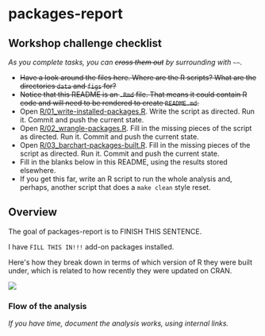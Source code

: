 
<!-- README.md is generated from README.Rmd. Please edit that file -->
packages-report
===============

Workshop challenge checklist
----------------------------

*As you complete tasks, you can ~~cross them out~~ by surrounding with `~~`.*

-   ~~Have a look around the files here. Where are the R scripts? What are the directories `data` and `figs` for?~~
-   ~~Notice that this README is an `.Rmd` file. That means it could contain R code and will need to be rendered to create `README.md`.~~
-   Open [R/01\_write-installed-packages.R](R/01_write-installed-packages.R). Write the script as directed. Run it. Commit and push the current state.
-   Open [R/02\_wrangle-packages.R](R/02_wrangle-packages.R). Fill in the missing pieces of the script as directed. Run it. Commit and push the current state.
-   Open [R/03\_barchart-packages-built.R](R/03_barchart-packages-built.R). Fill in the missing pieces of the script as directed. Run it. Commit and push the current state.
-   Fill in the blanks below in this README, using the results stored elsewhere.
-   If you get this far, write an R script to run the whole analysis and, perhaps, another script that does a `make clean` style reset.

Overview
--------

The goal of packages-report is to FINISH THIS SENTENCE.

I have `FILL THIS IN!!!` add-on packages installed.

Here's how they break down in terms of which version of R they were built under, which is related to how recently they were updated on CRAN.

![](figs/built-barchart.png)

### Flow of the analysis

*If you have time, document the analysis works, using internal links.*

